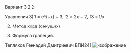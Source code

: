 Вариант 3 2 2


Уравнения
3) 1 = e^(−x) + 3, f2 = 2x − 2, f3 = 1/x

2) Метод хорд (секущих)

2) Формула трапеций.


Тепляков Геннадий Дмитриевич БПИ241
![изображение](https://github.com/user-attachments/assets/4782ed8a-4e04-446e-bfce-d70893fd12f7)

